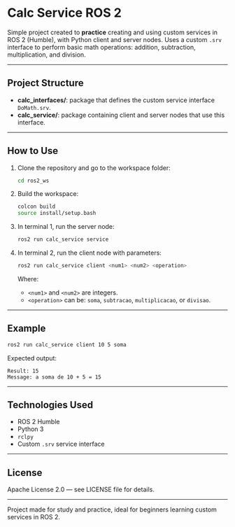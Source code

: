 # Calc Service ROS 2

Simple project created to **practice** creating and using custom services in ROS 2 (Humble), with Python client and server nodes. Uses a custom `.srv` interface to perform basic math operations: addition, subtraction, multiplication, and division.

---

## Project Structure

- **calc_interfaces/**: package that defines the custom service interface `DoMath.srv`.
- **calc_service/**: package containing client and server nodes that use this interface.

---

## How to Use

1. Clone the repository and go to the workspace folder:

   ```bash
   cd ros2_ws
   ```

2. Build the workspace:

   ```bash
   colcon build
   source install/setup.bash
   ```

3. In terminal 1, run the server node:

   ```bash
   ros2 run calc_service service
   ```

4. In terminal 2, run the client node with parameters:

   ```bash
   ros2 run calc_service client <num1> <num2> <operation>
   ```

   Where:

   - `<num1>` and `<num2>` are integers.
   - `<operation>` can be: `soma`, `subtracao`, `multiplicacao`, or `divisao`.

---

## Example

```bash
ros2 run calc_service client 10 5 soma
```

Expected output:

```
Result: 15
Message: a soma de 10 + 5 = 15
```

---

## Technologies Used

- ROS 2 Humble
- Python 3
- `rclpy`
- Custom `.srv` service interface

---

## License

Apache License 2.0 — see LICENSE file for details.

---

Project made for study and practice, ideal for beginners learning custom services in ROS 2.
